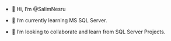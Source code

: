 - 👋 Hi, I’m @SalimNesru

- 🌱 I’m currently learning MS SQL Server. 
- 💞️ I’m looking to collaborate and learn from SQL Server Projects.


<!---
SalimNesru/SalimNesru is a ✨ special ✨ repository because its `README.md` (this file) appears on your GitHub profile.
You can click the Preview link to take a look at your changes.
--->
